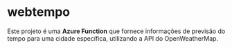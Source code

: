 # webtempo
Este projeto é uma **Azure Function** que fornece informações de previsão do tempo para uma cidade específica, utilizando a API do OpenWeatherMap.
